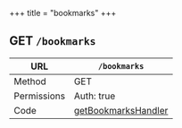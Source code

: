 +++
title = "bookmarks"
+++


## GET `/bookmarks`

URL         | **`/bookmarks`**
----------- |----------
Method      | GET     
Permissions |  Auth: true
Code        | [getBookmarksHandler](https://github.com/ovh/cds/search?q=%22func+%28api+*API%29+getBookmarksHandler%22)
    










